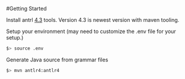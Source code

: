 #Getting Started

Install antrl [4.3](https://github.com/antlr/website-antlr4/blob/gh-pages/download/antlr-4.3-complete.jar?raw=true) tools. Version 4.3 is newest version with maven tooling.

Setup your environment (may need to customize the .env file for your setup.)

```bash
$> source .env
```

Generate Java source from grammar files

```bash
$> mvn antlr4:antlr4
```


